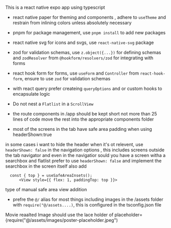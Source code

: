 This is a react native expo app using typescript
- react native paper for theming and components , adhere to `useTheme` and restrain from inlining colors unless absolutely necessary
- pnpm for package management, use `pnpm install` to add new packages
- react native svg for icons and svgs, use `react-native-svg` package

- zod for validation schemas, use `z.object({...})` for defining schemas and `zodResolver` from `@hookform/resolvers/zod` for integrating with forms
- react hook form for forms, use `useForm` and `Controller` from `react-hook-form`, ensure to use `zod` for validation schemas

- with react query prefer createing `queryOptions` and or custom hooks to encapsulate logic
 - Do not nest a `Flatlist` in a `ScrollView`
 - the route components in /app should be kept short not more than 25 lines of code move the rest into the appropriate components folder
- most of the screens in the tab have safe area padding when using headerShown:true 

in some cases i want to hide the header when it's ot relevent, use `headerShown: false` in the navigation options , this includes screens outside the tab navigator and even in the navigatior sould you have a screen witha a searchbox and flatlist prefer to use `headerShown: false` and implement the searchbox in the screen itself also add
```tsx
  const { top } = useSafeAreaInsets();
      <View style={{ flex: 1, paddingTop: top }}>
```
type of manual safe area view addition

- prefre the `@/` alias for most things including images in the /assets folder with `require("@/assets....)`, this is configured in the tsconfig.json file

Movie reaalted Image should use the lace holder of  placeholder={require("@/assets/images/poster-placeholder.jpeg")
